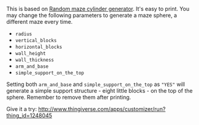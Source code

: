 [](https://www.youtube.com/watch?v=h_q17ymEgf4)

This is based on [Random maze cylinder generator](https://www.thingiverse.com/thing:1229429). It's easy to print. You may change the following parameters to generate a maze sphere, a different maze every time.

- `radius`
- `vertical_blocks`
- `horizontal_blocks`
- `wall_height`
- `wall_thickness`
- `arm_and_base`
- `simple_support_on_the_top`

Setting both `arm_and_base` and `simple_support_on_the_top` as `"YES"` will generate a simple support structure - eight little blocks -  on the top of the sphere. Remember to remove them after printing.

Give it a try:
http://www.thingiverse.com/apps/customizer/run?thing_id=1248045
